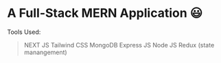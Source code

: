 # A Full-Stack MERN Application 😃

Tools Used:
 > NEXT JS
 > Tailwind CSS
 > MongoDB
 > Express JS
 > Node JS
 > Redux (state manangement)
